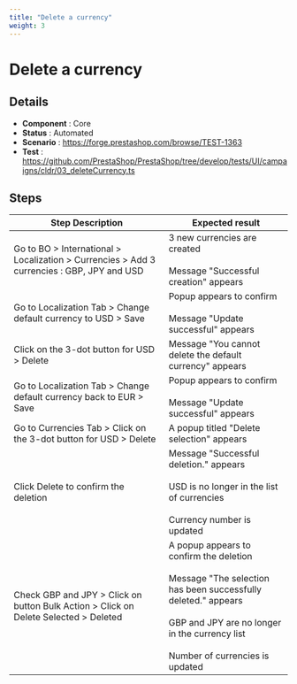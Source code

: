 ```yaml
---
title: "Delete a currency"
weight: 3
---
```


# Delete a currency
## Details
* **Component** : Core
* **Status** : Automated
* **Scenario** : https://forge.prestashop.com/browse/TEST-1363
* **Test** : https://github.com/PrestaShop/PrestaShop/tree/develop/tests/UI/campaigns/cldr/03_deleteCurrency.ts

## Steps
| Step Description | Expected result |
| ----- | ----- |
| Go to BO > International > Localization > Currencies > Add 3 currencies : GBP, JPY and USD | 3 new currencies are created<br><br>Message "Successful creation" appears |
| Go to Localization Tab > Change default currency to USD > Save | Popup appears to confirm<br><br>Message "Update successful" appears |
| Click on the 3-dot button for USD > Delete | Message "You cannot delete the default currency" appears |
| Go to Localization Tab > Change default currency back to EUR > Save | Popup appears to confirm<br><br>Message "Update successful" appears |
| Go to Currencies Tab > Click on the 3-dot button for USD > Delete | A popup titled "Delete selection" appears |
| Click Delete to confirm the deletion | Message "Successful deletion." appears<br><br>USD is no longer in the list of currencies<br><br>Currency number is updated |
| Check GBP and JPY > Click on button Bulk Action > Click on Delete Selected > Deleted | A popup appears to confirm the deletion<br><br>Message "The selection has been successfully deleted." appears<br><br>GBP and JPY are no longer in the currency list<br><br>Number of currencies is updated |